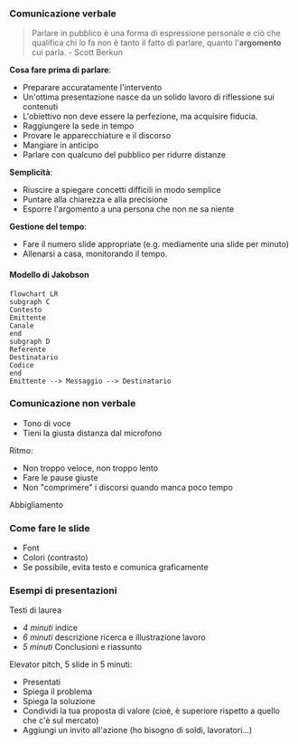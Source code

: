 ### Comunicazione verbale

> Parlare in pubblico è una forma di espressione personale e ciò che qualifica chi lo fa non è tanto il fatto di parlare, quanto l'**argomento** cui parla.
\- Scott Berkun

**Cosa fare prima di parlare**:
- Preparare accuratamente l'intervento
- Un'ottima presentazione nasce da un solido lavoro di riflessione sui contenuti
- L'obiettivo non deve essere la perfezione, ma acquisire fiducia.
- Raggiungere la sede in tempo
- Provare le apparecchiature e il discorso
- Mangiare in anticipo
- Parlare con qualcuno del pubblico per ridurre distanze

**Semplicità**:
- Riuscire a spiegare concetti difficili in modo semplice
- Puntare alla chiarezza e alla precisione
- Esporre l'argomento a una persona che non ne sa niente

**Gestione del tempo**:
- Fare il numero slide appropriate (e.g. mediamente una slide per minuto)
- Allenarsi a casa, monitorando il tempo.

#### Modello di Jakobson

```mermaid
flowchart LR
subgraph C
Contesto
Emittente
Canale
end
subgraph D
Referente
Destinatario
Codice
end
Emittente --> Messaggio --> Destinatario
```

### Comunicazione non verbale

- Tono di voce
- Tieni la giusta distanza dal microfono

Ritmo:
- Non troppo veloce, non troppo lento
- Fare le pause giuste
- Non "comprimere" i discorsi quando manca poco tempo

Abbigliamento

### Come fare le slide

- Font
- Colori (contrasto)
- Se possibile, evita testo e comunica graficamente

### Esempi di presentazioni

Testi di laurea
- *4 minuti* indice
- *6 minuti* descrizione ricerca e illustrazione lavoro
- *5 minuti* Conclusioni e riassunto

Elevator pitch, 5 slide in 5 minuti:
- Presentati
- Spiega il problema
- Spiega la soluzione
- Condividi la tua proposta di valore (cioè, è superiore rispetto a quello che c'è sul mercato)
- Aggiungi un invito all'azione (ho bisogno di soldi, lavoratori...)